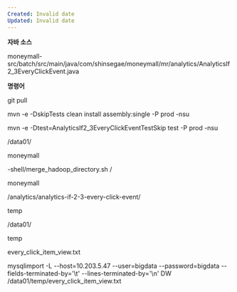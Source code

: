 ```yaml
---
Created: Invalid date
Updated: Invalid date
---
```

**자바 소스**

moneymall-src/batch/src/main/java/com/shinsegae/moneymall/mr/analytics/AnalyticsIf2_3EveryClickEvent.java

**명령어**

git pull

mvn -e -DskipTests clean install assembly:single -P prod -nsu

mvn -e -Dtest=AnalyticsIf2_3EveryClickEventTestSkip test -P prod -nsu

/data01/

moneymall

-shell/merge_hadoop_directory.sh /

moneymall

/analytics/analytics-if-2-3-every-click-event/

temp

/data01/

temp

every_click_item_view.txt

mysqlimport -L --host=10.203.5.47 --user=bigdata --password=bigdata --fields-terminated-by='\t' --lines-terminated-by='\n' DW /data01/temp/every_click_item_view.txt